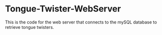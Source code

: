 # Tongue-Twister-WebServer

This is the code for the web server that connects to the mySQL database to retrieve tongue twisters.

